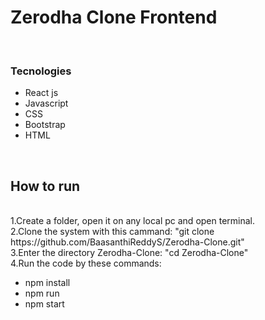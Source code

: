 <h1>Zerodha Clone Frontend</h1>
<br/>
<h3>Tecnologies</h3>
<ul>
    <li>React js</li>
    <li>Javascript</li>
    <li>CSS</li>
    <li>Bootstrap</li>
    <li>HTML</li>
</ul>
<br/>

<h2>How to run</h2>
<br/>
1.Create a folder, open it on any local pc and open terminal.<br/>
2.Clone the system with this cammand: "git clone https://github.com/BaasanthiReddyS/Zerodha-Clone.git"<br/>
3.Enter the directory Zerodha-Clone: "cd Zerodha-Clone"<br/>
4.Run the code by these commands:
<ul>
    <li>npm install</li>
    <li>npm run</li>
    <li>npm start</li>
</ul>
